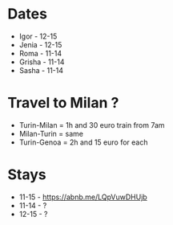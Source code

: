 # Dates
- Igor - 12-15
- Jenia - 12-15
- Roma - 11-14
- Grisha - 11-14
- Sasha - 11-14


# Travel to Milan ? 
- Turin-Milan = 1h and 30 euro train from 7am
- Milan-Turin = same 
- Turin-Genoa = 2h and 15 euro for each 

# Stays 
- 11-15 - https://abnb.me/LQpVuwDHUjb
- 11-14 - ?
- 12-15 - ?
